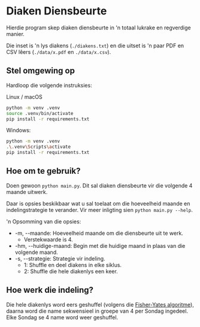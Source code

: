 # Diaken Diensbeurte

Hierdie program skep diaken diensbeurte in 'n totaal lukrake en regverdige manier.

Die inset is 'n lys diakens (`./diakens.txt`) en die uitset is 'n paar PDF en CSV lêers (`./data/x.pdf` en `./data/x.csv`).

## Stel omgewing op
Hardloop die volgende instruksies:

Linux / macOS
```bash
python -m venv .venv
source .venv/bin/activate
pip install -r requirements.txt
```

Windows:
```bash
python -m venv .venv
.\.venv\Scripts\activate
pip install -r requirements.txt
```

## Hoe om te gebruik?
Doen gewoon `python main.py`. Dit sal diaken diensbeurte vir die volgende 4 maande uitwerk.

Daar is opsies beskikbaar wat u sal toelaat om die hoeveelheid maande en indelingstrategie te verander. Vir meer inligting sien `python main.py --help`.

'n Opsomming van die opsies:
- -m, --maande: Hoeveelheid maande om die diensbeurte uit te werk.
    - Verstekwaarde is 4.
- -hm, --huidige-maand: Begin met die huidige maand in plaas van die volgende maand.
- -s, --strategie: Strategie vir indeling.
    - 1: Shuffle en deel diakens in elke siklus.
    - 2: Shuffle die hele diakenlys een keer.

## Hoe werk die indeling?
Die hele diakenlys word eers geshuffel (volgens die [Fisher-Yates algoritme](https://en.wikipedia.org/wiki/Fisher%E2%80%93Yates_shuffle)), daarna word die name sekwensieel in groepe van 4 per Sondag ingedeel. Elke Sondag se 4 name word weer geshuffel.
